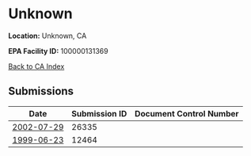 # Unknown

**Location:** Unknown, CA

**EPA Facility ID:** 100000131369

[Back to CA Index](../../index.md)

## Submissions

| Date | Submission ID | Document Control Number |
|------|--------------|-------------------------|
| [2002-07-29](submissions/26335.md) | 26335 |  |
| [1999-06-23](submissions/12464.md) | 12464 |  |
